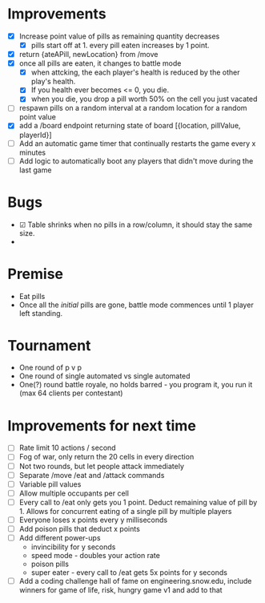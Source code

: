 ﻿# Improvements
- [x] Increase point value of pills as remaining quantity decreases  
  - [x] pills start off at 1.  every pill eaten increases by 1 point.  
- [x] return {ateAPill, newLocation} from /move
- [x] once all pills are eaten, it changes to battle mode
  - [x] when attcking, the each player's health is reduced by the other play's health.  
  - [x] If you health ever becomes <= 0, you die.
  - [x] when you die, you drop a pill worth 50% on the cell you just vacated
- [ ] respawn pills on a random interval at a random location for a random point value
- [x] add a /board endpoint returning state of board [{location, pillValue, playerId}]
- [ ] Add an automatic game timer that continually restarts the game every x minutes
- [ ] Add logic to automatically boot any players that didn't move during the last game

# Bugs
- ☑ Table shrinks when no pills in a row/column, it should stay the same size.
- 

# Premise
- Eat pills
- Once all the *initial* pills are gone, battle mode commences until 1 player left standing.

# Tournament
- One round of p v p
- One round of single automated vs single automated
- One(?) round battle royale, no holds barred - you program it, you run it (max 64 clients per contestant)

# Improvements for next time
- [ ] Rate limit 10 actions / second
- [ ] Fog of war, only return the 20 cells in every direction
- [ ] Not two rounds, but let people attack immediately
- [ ] Separate /move /eat and /attack commands
- [ ] Variable pill values
- [ ] Allow multiple occupants per cell
- [ ] Every call to /eat only gets you 1 point.  Deduct remaining value of pill by 1.  Allows for concurrent eating of a single pill by multiple players
- [ ] Everyone loses x points every y milliseconds
- [ ] Add poison pills that deduct x points
- [ ] Add different power-ups 
    - invincibility for y seconds
    - speed mode - doubles your action rate
    - poison pills
    - super eater - every call to /eat gets 5x points for y seconds
- [ ] Add a coding challenge hall of fame on engineering.snow.edu, include winners for game of life, risk, hungry game v1 and add to that